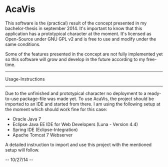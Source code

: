 AcaVis
======

This software is the (practical) result of the concept presented in my bachelor-thesis in september 2014.
It's important to know that this application has a prototypical character at the moment.
It's licensed as Open-Source under GNU GPL v2 and is free to use and modify under the same conditions.

Some of the features presented in the concept are not fully implemented yet so this software will grow
and develop in the future according to my free-time.


*****
Usage-Instructions
***

Due to the unfinished and prototypical character no deployment to a ready-to-use package-file was made yet.
To use AcaVis, the project should be imported to an IDE and started from there.
I am using the following setup at the moment which should work fine for this case:

- Oracle Java 7
- Eclipse Java EE IDE for Web Developers (Luna - Version 4.4)
- Spring IDE (Eclipse-Integration)
- Apache Tomcat 7 Webserver

A detailed instruction to import and use this project with the mentioned setup will follow.



-- 10/27/14 --
